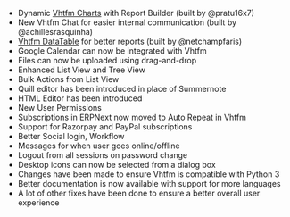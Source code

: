 - Dynamic [Vhtfm Charts](https://github.com/vhtfm/charts) with Report Builder (built by @pratu16x7)
- New Vhtfm Chat for easier internal communication (built by @achillesrasquinha)
- [Vhtfm DataTable](https://github.com/vhtfm/datatable) for better reports (built by @netchampfaris)
- Google Calendar can now be integrated with Vhtfm
- Files can now be uploaded using drag-and-drop
- Enhanced List View and Tree View
- Bulk Actions from List View
- Quill editor has been introduced in place of Summernote
- HTML Editor has been introduced
- New User Permissions
- Subscriptions in ERPNext now moved to Auto Repeat in Vhtfm
- Support for Razorpay and PayPal subscriptions
- Better Social login, Workflow
- Messages for when user goes online/offline
- Logout from all sessions on password change
- Desktop icons can now be selected from a dialog box
- Changes have been made to ensure Vhtfm is compatible with Python 3
- Better documentation is now available with support for more languages
- A lot of other fixes have been done to ensure a better overall user experience